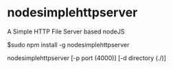nodesimplehttpserver
====================

A Simple HTTP File Server based nodeJS

$sudo npm install -g nodesimplehttpserver

nodesimplehttpserver [-p port (4000)] [-d directory (./)]
